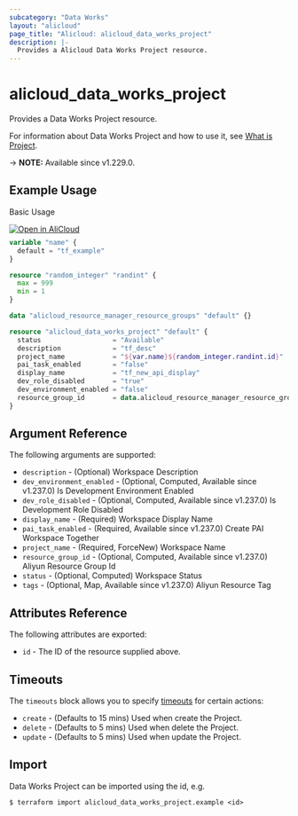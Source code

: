 ```yaml
---
subcategory: "Data Works"
layout: "alicloud"
page_title: "Alicloud: alicloud_data_works_project"
description: |-
  Provides a Alicloud Data Works Project resource.
---
```


# alicloud_data_works_project

Provides a Data Works Project resource.



For information about Data Works Project and how to use it, see [What is Project](https://www.alibabacloud.com/help/en/dataworks/developer-reference/api-dataworks-public-2024-05-18-createproject).

-> **NOTE:** Available since v1.229.0.

## Example Usage

Basic Usage

<div style="display: block;margin-bottom: 40px;"><div class="oics-button" style="float: right;position: absolute;margin-bottom: 10px;">
  <a href="https://api.aliyun.com/terraform?resource=alicloud_data_works_project&exampleId=090310a5-16b0-0567-1731-6cc93058c3b703a3c8bb&activeTab=example&spm=docs.r.data_works_project.0.090310a516&intl_lang=EN_US" target="_blank">
    <img alt="Open in AliCloud" src="https://img.alicdn.com/imgextra/i1/O1CN01hjjqXv1uYUlY56FyX_!!6000000006049-55-tps-254-36.svg" style="max-height: 44px; max-width: 100%;">
  </a>
</div></div>

```terraform
variable "name" {
  default = "tf_example"
}

resource "random_integer" "randint" {
  max = 999
  min = 1
}

data "alicloud_resource_manager_resource_groups" "default" {}

resource "alicloud_data_works_project" "default" {
  status                  = "Available"
  description             = "tf_desc"
  project_name            = "${var.name}${random_integer.randint.id}"
  pai_task_enabled        = "false"
  display_name            = "tf_new_api_display"
  dev_role_disabled       = "true"
  dev_environment_enabled = "false"
  resource_group_id       = data.alicloud_resource_manager_resource_groups.default.ids.0
}
```

## Argument Reference

The following arguments are supported:
* `description` - (Optional) Workspace Description
* `dev_environment_enabled` - (Optional, Computed, Available since v1.237.0) Is Development Environment Enabled
* `dev_role_disabled` - (Optional, Computed, Available since v1.237.0) Is Development Role Disabled
* `display_name` - (Required) Workspace Display Name
* `pai_task_enabled` - (Required, Available since v1.237.0) Create PAI Workspace Together
* `project_name` - (Required, ForceNew) Workspace Name
* `resource_group_id` - (Optional, Computed, Available since v1.237.0) Aliyun Resource Group Id
* `status` - (Optional, Computed) Workspace Status
* `tags` - (Optional, Map, Available since v1.237.0) Aliyun Resource Tag

## Attributes Reference

The following attributes are exported:
* `id` - The ID of the resource supplied above.

## Timeouts

The `timeouts` block allows you to specify [timeouts](https://www.terraform.io/docs/configuration-0-11/resources.html#timeouts) for certain actions:
* `create` - (Defaults to 15 mins) Used when create the Project.
* `delete` - (Defaults to 5 mins) Used when delete the Project.
* `update` - (Defaults to 5 mins) Used when update the Project.

## Import

Data Works Project can be imported using the id, e.g.

```shell
$ terraform import alicloud_data_works_project.example <id>
```